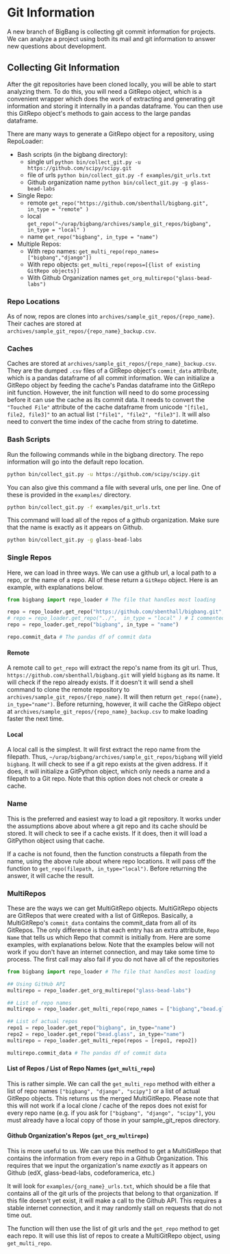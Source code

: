 # Git Information

A new branch of BigBang is collecting git commit information for projects. We can analyze a project using both its mail and git information to answer new questions about development.

## Collecting Git Information

After the git repositories have been cloned locally, you will be able to start analyzing them. To do this, you will need a GitRepo object, which is a convenient wrapper which does the work of extracting and generating git information and storing it internally in a pandas dataframe. You can then use this GitRepo object's methods to gain access to the large pandas dataframe.

There are many ways to generate a GitRepo object for a repository, using RepoLoader:
* Bash scripts (in the bigbang directory):
    * single url `python bin/collect_git.py -u https://github.com/scipy/scipy.git`
    * file of urls `python bin/collect_git.py -f examples/git_urls.txt`
    * Github organization name `python bin/collect_git.py -g glass-bead-labs`
* Single Repo:
    * remote `get_repo("https://github.com/sbenthall/bigbang.git", in_type = "remote" )`
    * local `get_repo("~/urap/bigbang/archives/sample_git_repos/bigbang",  in_type = "local" )`
    * name `get_repo("bigbang", in_type = "name")`
* Multiple Repos:
   * With repo names: `get_multi_repo(repo_names=["bigbang","django"])`
   * With repo objects: `get_multi_repo(repos=[{list of existing GitRepo objects}]`
   * With Github Organization names `get_org_multirepo("glass-bead-labs")`

### Repo Locations
As of now, repos are clones into `archives/sample_git_repos/{repo_name}`. Their caches are stored at `archives/sample_git_repos/{repo_name}_backup.csv`.

### Caches
Caches are stored at `archives/sample_git_repos/{repo_name}_backup.csv`. They are the dumped `.csv` files of a GitRepo object's `commit_data` attribute, which is a pandas dataframe of all commit information. We can initialize a GitRepo object by feeding the cache's Pandas dataframe into the GitRepo init function. However, the init function will need to do some processing before it can use the cache as its commit data. It needs to convert the `"Touched File"` attribute of the cache dataframe from unicode `"[file1, file2, file3]"` to an actual list `["file1", "file2", "file3"]`. It will also need to convert the time index of the cache from string to datetime.

### Bash Scripts

Run the following commands while in the bigbang directory. The repo information will go into the default repo location.

```bash
python bin/collect_git.py -u https://github.com/scipy/scipy.git
```

You can also give this command a file with several urls, one per line. One of these is provided in the `examples/` directory.

```bash
python bin/collect_git.py -f examples/git_urls.txt
```

This command will load all of the repos of a github organization. Make sure that the name is exactly as it appears on Github.

```bash
python bin/collect_git.py -g glass-bead-labs
```

### Single Repos
Here, we can load in three ways. We can use a github url, a local path to a repo, or the name of a repo. All of these return a `GitRepo` object. Here is an example, with explanations below.

```python
from bigbang import repo_loader # The file that handles most loading

repo = repo_loader.get_repo("https://github.com/sbenthall/bigbang.git", in_type = "remote" )
# repo = repo_loader.get_repo("../",  in_type = "local" ) # I commented this out because it may take too long
repo = repo_loader.get_repo("bigbang", in_type = "name")

repo.commit_data # The pandas df of commit data
```

#### Remote
A remote call to `get_repo` will extract the repo's name from its git url. Thus, `https://github.com/sbenthall/bigbang.git` will yield `bigbang` as its name. It will check if the repo already exists. If it doesn't it will send a shell command to clone the remote repository to `archives/sample_git_repos/{repo_name}`. It will then return `get_repo({name}, in_type="name")`. Before returning, however, it will cache the GitRepo object at `archives/sample_git_repos/{repo_name}_backup.csv` to make loading faster the next time.

#### Local
A local call is the simplest. It will first extract the repo name from the filepath. Thus, `~/urap/bigbang/archives/sample_git_repos/bigbang` will yield `bigbang`. It will check to see if a git repo exists at the given address. If it does, it will initialize a GitPython object, which only needs a name and a filepath to a Git repo. Note that this option does not check or create a cache.

### Name
This is the preferred and easiest way to load a git repository. It works under the assumptions above about where a git repo and its cache should be stored. It will check to see if a cache exists. If it does, then it will load a GitPython object using that cache.

If a cache is not found, then the function constructs a filepath from the name, using the above rule about where repo locations. It will pass off the function to `get_repo(filepath, in_type="local")`. Before returning the answer, it will cache the result.

### MultiRepos
These are the ways we can get MultiGitRepo objects. MultiGitRepo objects are GitRepos that were created with a list of GitRepos. Basically, a MultiGitRepo's `commit_data` contains the commit_data from all of its GitRepos. The only difference is that each entry has an extra attribute, `Repo Name` that tells us which Repo that commit is initially from. Here are some examples, with explanations below. Note that the examples below will not work if you don't have an internet connection, and may take some time to process. The first call may also fail if you do not have all of the repositories

```python
from bigbang import repo_loader # The file that handles most loading

## Using GitHub API
multirepo = repo_loader.get_org_multirepo("glass-bead-labs")

## List of repo names
multirepo = repo_loader.get_multi_repo(repo_names = ["bigbang","bead.glass"])

## List of actual repos
repo1 = repo_loader.get_repo("bigbang", in_type="name")
repo2 = repo_loader.get_repo("bead.glass", in_type="name")
multirepo = repo_loader.get_multi_repo(repos = [repo1, repo2])

multirepo.commit_data # The pandas df of commit data
```

#### List of Repos / List of Repo Names (`get_multi_repo`)
This is rather simple. We can call the `get_multi_repo` method with either a list of repo names `["bigbang", "django", "scipy"]` or a list of actual GitRepo objects. This returns us the merged MultiGitRepo. Please note that this will not work if a local clone / cache of the repos does not exist for every repo name (e.g. if you ask for `["bigbang", "django", "scipy"]`, you must already have a local copy of those in your sample_git_repos directory.

#### Github Organization's Repos (`get_org_multirepo`)
This is more useful to us. We can use this method to get a MultiGitRepo that contains the information from every repo in a Github Organization. This requires that we input the organization's name *exactly* as it appears on Github (edX, glass-bead-labs, codeforamerica, etc.)

It will look for `examples/{org_name}_urls.txt`, which should be a file that contains all of the git urls of the projects that belong to that organization. If this file doesn't yet exist, it will make a call to the Github API. This requires a stable internet connection, and it may randomly stall on requests that do not time out.

The function will then use the list of git urls and the `get_repo` method to get each repo. It will use this list of repos to create a MultiGitRepo object, using `get_multi_repo`.